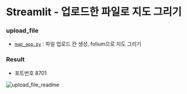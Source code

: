 # Streamlit - 업로드한 파일로 지도 그리기

### upload_file
* [`map_app.py`](./upload_file/map_app.py) : 파일 업로드 칸 생성, folium으로 지도 그리기


### Result

- 포트번호 8701

![upload_file_readme](https://github.com/danuni29/upload-file-streamlit/assets/117696370/d16de398-2fbc-458e-bac2-6265597c98fa)
